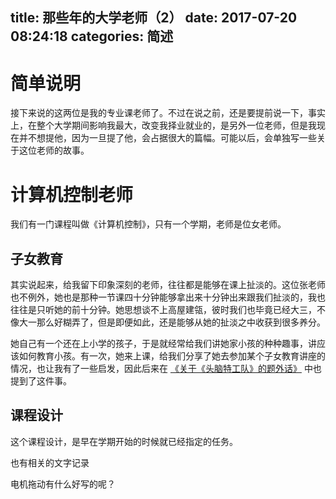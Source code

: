 title: 那些年的大学老师（2）
date: 2017-07-20 08:24:18
categories: 简述
  --- 


# 简单说明

接下来说的这两位是我的专业课老师了。不过在说之前，还是要提前说一下，事实上，在整个大学期间影响我最大，改变我择业就业的，是另外一位老师，但是我现在并不想提他，因为一旦提了他，会占据很大的篇幅。可能以后，会单独写一些关于这位老师的故事。

# 计算机控制老师

我们有一门课程叫做《计算机控制》，只有一个学期，老师是位女老师。


## 子女教育

其实说起来，给我留下印象深刻的老师，往往都是能够在课上扯淡的。这位张老师也不例外，她也是那种一节课四十分钟能够拿出来十分钟出来跟我们扯淡的，我也往往是只听她的前十分钟。她思想谈不上高屋建瓴，彼时我们也毕竟已经大三，不像大一那么好糊弄了，但是即便如此，还是能够从她的扯淡之中收获到很多养分。

她自己有一个还在上小学的孩子，于是就经常给我们讲她家小孩的种种趣事，讲应该如何教育小孩。有一次，她来上课，给我们分享了她去参加某个子女教育讲座的情况，也让我有了一些启发，因此后来在 [《关于《头脑特工队》的题外话》](http://hktkdy.com/2015/10/24/201510/102401/) 中也提到了这件事。


## 课程设计

这个课程设计，是早在学期开始的时候就已经指定的任务。

也有相关的文字记录

电机拖动有什么好写的呢？